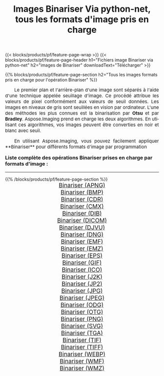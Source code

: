 ﻿---
title: Images Binariser Via python-net, tous les formats d'image pris en charge 
weight: 3920
url: /fr/python-net/binarize/ 
lang: fr
langdirlevel: 2
locales: zh-hans,ja,it,ru,de,es,fr,nl,id,lt,pl,pt,vi,tr,ko,zh-hant,ar,hi,th,sv,cs,uk,he
description: En utilisant Aspose.Imaging, vous pouvez facilement Binariser images Via python-net
---

{{< blocks/products/pf/feature-page-wrap >}}
{{< blocks/products/pf/feature-page-header h1="Fichiers image Binariser via python-net" h2="images de Binariser" downloadText="Télécharger" >}}


{{% blocks/products/pf/feature-page-section  h2="Tous les images formats pris en charge pour l'opération Binariser" %}}
<p align="justify" style="text-indent:2em;font-size:15px;">
Le premier plan et l'arrière-plan d'une image sont séparés à l'aide d'une technique appelée seuillage d'image. Ce procédé attribue les valeurs de pixel conformément aux valeurs de seuil données. Les images en niveaux de gris sont seuillées en vision par ordinateur. L'une des méthodes les plus connues est la binarisation par <b>Otsu</b> et par <b>Bradley</b>. Aspose.Imaging prend en charge les deux algorithmes. En utilisant ces algorithmes, vos images peuvent être converties en noir et blanc avec seuil.
</p>
<p align="justify" style="text-indent:2em;font-size:15px;">
En utilisant Aspose.Imaging, vous pouvez facilement appliquer **Binariser** pour différents formats d'image par programmation
</p>
<h3 style="margin-top:16px;">
Liste complète des opérations Binariser prises en charge par formats d'image :
</h3>
<hr/>
{{% /blocks/products/pf/feature-page-section %}}
<div class="container-fluid productfamilypage bg-gray">
    <div class="convertypes bg-gray agp-content section">
        <div class="container">
		<div class="row other-converters" style="gap: 10px;font-size: 19px;text-align:center;">
		    <div class='col-md-3 other-converter remove-lp remove-rp'><a href="/imaging/fr/python-net/binarize/apng/" style="padding:15px;">Binariser (APNG)</a></div><div class='col-md-3 other-converter remove-lp remove-rp'><a href="/imaging/fr/python-net/binarize/bmp/" style="padding:15px;">Binariser (BMP)</a></div><div class='col-md-3 other-converter remove-lp remove-rp'><a href="/imaging/fr/python-net/binarize/cdr/" style="padding:15px;">Binariser (CDR)</a></div><div class='col-md-3 other-converter remove-lp remove-rp'><a href="/imaging/fr/python-net/binarize/cmx/" style="padding:15px;">Binariser (CMX)</a></div><div class='col-md-3 other-converter remove-lp remove-rp'><a href="/imaging/fr/python-net/binarize/dib/" style="padding:15px;">Binariser (DIB)</a></div><div class='col-md-3 other-converter remove-lp remove-rp'><a href="/imaging/fr/python-net/binarize/dicom/" style="padding:15px;">Binariser (DICOM)</a></div><div class='col-md-3 other-converter remove-lp remove-rp'><a href="/imaging/fr/python-net/binarize/djvu/" style="padding:15px;">Binariser (DJVU)</a></div><div class='col-md-3 other-converter remove-lp remove-rp'><a href="/imaging/fr/python-net/binarize/dng/" style="padding:15px;">Binariser (DNG)</a></div><div class='col-md-3 other-converter remove-lp remove-rp'><a href="/imaging/fr/python-net/binarize/emf/" style="padding:15px;">Binariser (EMF)</a></div><div class='col-md-3 other-converter remove-lp remove-rp'><a href="/imaging/fr/python-net/binarize/emz/" style="padding:15px;">Binariser (EMZ)</a></div><div class='col-md-3 other-converter remove-lp remove-rp'><a href="/imaging/fr/python-net/binarize/eps/" style="padding:15px;">Binariser (EPS)</a></div><div class='col-md-3 other-converter remove-lp remove-rp'><a href="/imaging/fr/python-net/binarize/gif/" style="padding:15px;">Binariser (GIF)</a></div><div class='col-md-3 other-converter remove-lp remove-rp'><a href="/imaging/fr/python-net/binarize/ico/" style="padding:15px;">Binariser (ICO)</a></div><div class='col-md-3 other-converter remove-lp remove-rp'><a href="/imaging/fr/python-net/binarize/j2k/" style="padding:15px;">Binariser (J2K)</a></div><div class='col-md-3 other-converter remove-lp remove-rp'><a href="/imaging/fr/python-net/binarize/jp2/" style="padding:15px;">Binariser (JP2)</a></div><div class='col-md-3 other-converter remove-lp remove-rp'><a href="/imaging/fr/python-net/binarize/jpg/" style="padding:15px;">Binariser (JPG)</a></div><div class='col-md-3 other-converter remove-lp remove-rp'><a href="/imaging/fr/python-net/binarize/jpeg/" style="padding:15px;">Binariser (JPEG)</a></div><div class='col-md-3 other-converter remove-lp remove-rp'><a href="/imaging/fr/python-net/binarize/odg/" style="padding:15px;">Binariser (ODG)</a></div><div class='col-md-3 other-converter remove-lp remove-rp'><a href="/imaging/fr/python-net/binarize/otg/" style="padding:15px;">Binariser (OTG)</a></div><div class='col-md-3 other-converter remove-lp remove-rp'><a href="/imaging/fr/python-net/binarize/png/" style="padding:15px;">Binariser (PNG)</a></div><div class='col-md-3 other-converter remove-lp remove-rp'><a href="/imaging/fr/python-net/binarize/svg/" style="padding:15px;">Binariser (SVG)</a></div><div class='col-md-3 other-converter remove-lp remove-rp'><a href="/imaging/fr/python-net/binarize/tga/" style="padding:15px;">Binariser (TGA)</a></div><div class='col-md-3 other-converter remove-lp remove-rp'><a href="/imaging/fr/python-net/binarize/tif/" style="padding:15px;">Binariser (TIF)</a></div><div class='col-md-3 other-converter remove-lp remove-rp'><a href="/imaging/fr/python-net/binarize/tiff/" style="padding:15px;">Binariser (TIFF)</a></div><div class='col-md-3 other-converter remove-lp remove-rp'><a href="/imaging/fr/python-net/binarize/webp/" style="padding:15px;">Binariser (WEBP)</a></div><div class='col-md-3 other-converter remove-lp remove-rp'><a href="/imaging/fr/python-net/binarize/wmf/" style="padding:15px;">Binariser (WMF)</a></div><div class='col-md-3 other-converter remove-lp remove-rp'><a href="/imaging/fr/python-net/binarize/wmz/" style="padding:15px;">Binariser (WMZ)</a></div>
                </div>
        </div>
    </div>
</div>
<br/>
